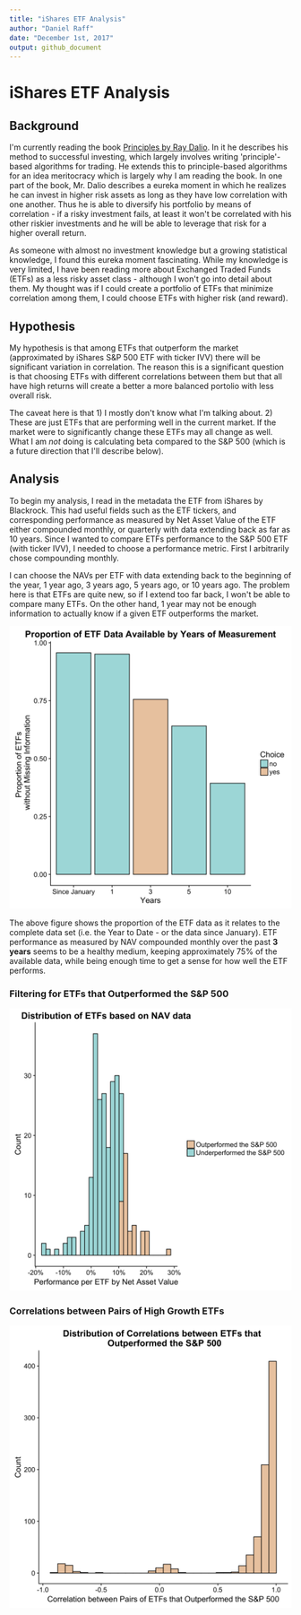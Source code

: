 ```yaml
---
title: "iShares ETF Analysis"
author: "Daniel Raff"
date: "December 1st, 2017"
output: github_document
---
```





# iShares ETF Analysis  

## Background
I'm currently reading the book [Principles by Ray Dalio](https://www.principles.com/). In it he describes his method to successful investing, which largely involves writing 'principle'-based algorithms for trading. He extends this to principle-based algorithms for an idea meritocracy which is largely why I am reading the book. In one part of the book, Mr. Dalio describes a eureka moment in which he realizes he can invest in higher risk assets as long as they have low correlation with one another. Thus he is able to diversify his portfolio by means of correlation - if a risky investment fails, at least it won't be correlated with his other riskier investments and he will be able to leverage that risk for a higher overall return. 

As someone with almost no investment knowledge but a growing statistical knowledge, I found this eureka moment fascinating. While my knowledge is very limited, I have been reading more about Exchanged Traded Funds (ETFs) as a less risky asset class - although I won't go into detail about them. My thought was if I could create a portfolio of ETFs that minimize correlation among them, I could choose ETFs with higher risk (and reward).  

## Hypothesis

My hypothesis is that among ETFs that outperform the market (approximated by iShares S&P 500 ETF with ticker IVV) there will be significant variation in correlation. The reason this is a significant question is that choosing ETFs with different correlations between them but that all have high returns will create a better a more balanced portolio with less overall risk. 

The caveat here is that 1) I mostly don't know what I'm talking about. 2) These are just ETFs that are performing well in the current market. If the market were to significantly change these ETFs may all change as well. What I am *not* doing is calculating beta compared to the S&P 500 (which is a future direction that I'll describe below). 


## Analysis

To begin my analysis, I read in the metadata the ETF from iShares by Blackrock. This had useful fields such as the ETF tickers, and corresponding performance as measured by Net Asset Value of the ETF either compounded monthly, or quarterly with data extending back as far as 10 years. Since I wanted to compare ETFs performance to the S&P 500 ETF (with ticker IVV), I needed to choose a performance metric. First I arbitrarily chose compounding monthly. 

I can choose the NAVs per ETF with data extending back to the beginning of the year, 1 year ago, 3 years ago, 5 years ago, or 10 years ago. The problem here is that ETFs are quite new, so if I extend too far back, I won't be able to compare many ETFs. On the other hand, 1 year may not be enough information to actually know if a given ETF outperforms the market.

![plot of chunk unnamed-chunk-1](../results/ishares_nav_3_year.png)

The above figure shows the proportion of the ETF data as it relates to the complete data set (i.e. the Year to Date - or the data since January). ETF performance as measured by NAV compounded monthly over the past **3 years** seems to be a healthy medium, keeping approximately 75% of the available data, while being enough time to get a sense for how well the ETF performs.  

### Filtering for ETFs that Outperformed the S&P 500 


![plot of chunk unnamed-chunk-2](../results/ishares_hist_etfs.png)

### Correlations between Pairs of High Growth ETFs


![plot of chunk unnamed-chunk-3](../results/ishares_corr_hist.png)


